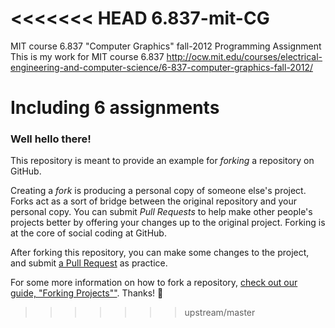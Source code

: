 <<<<<<< HEAD
6.837-mit-CG
============

MIT course 6.837 "Computer Graphics" fall-2012 Programming Assignment
This is my work for MIT course 6.837 http://ocw.mit.edu/courses/electrical-engineering-and-computer-science/6-837-computer-graphics-fall-2012/

Including 6 assignments
=======
### Well hello there!

This repository is meant to provide an example for *forking* a repository on GitHub.

Creating a *fork* is producing a personal copy of someone else's project. Forks act as a sort of bridge between the original repository and your personal copy. You can submit *Pull Requests* to help make other people's projects better by offering your changes up to the original project. Forking is at the core of social coding at GitHub.

After forking this repository, you can make some changes to the project, and submit [a Pull Request](https://github.com/octocat/Spoon-Knife/pulls) as practice.

For some more information on how to fork a repository, [check out our guide, "Forking Projects""](http://guides.github.com/overviews/forking/). Thanks! :sparkling_heart:
>>>>>>> upstream/master
